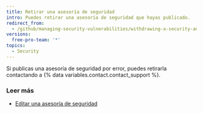 ```yaml
---
title: Retirar una asesoría de seguridad
intro: Puedes retirar una asesoría de seguridad que hayas publicado.
redirect_from:
  - /github/managing-security-vulnerabilities/withdrawing-a-security-advisory
versions:
  free-pro-team: '*'
topics:
  - Security
---
```


Si publicas una asesoría de seguridad por error, puedes retirarla contactando a {% data variables.contact.contact_support %}.

### Leer más

- [Editar una asesoría de seguridad](/github/managing-security-vulnerabilities/editing-a-security-advisory)
